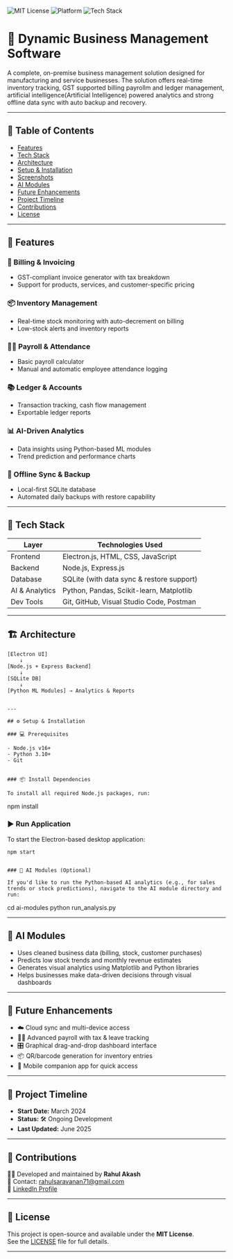 ![MIT License](https://img.shields.io/badge/license-MIT-green)
![Platform](https://img.shields.io/badge/platform-Windows%20%7C%20Linux-blue)
![Tech Stack](https://img.shields.io/badge/Tech-Electron.js%20%7C%20Node.js%20%7C%20Python-orange)


# 🧾 Dynamic Business Management Software

A complete, on-premise business management solution designed for manufacturing and service businesses. The solution offers real-time inventory tracking, GST supported billing payrollm and ledger management, artificial intelligence(Artificial Intelligence) powered analytics and strong offline data sync with auto backup and recovery.

---

## 📌 Table of Contents

- [Features](#-features)
- [Tech Stack](#-tech-stack)
- [Architecture](#-architecture)
- [Setup & Installation](#-setup--installation)
- [Screenshots](#-screenshots)
- [AI Modules](#-ai-modules)
- [Future Enhancements](#-future-enhancements)
- [Project Timeline](#-project-timeline)
- [Contributions](#-contributions)
- [License](#-license)

---

## 🔧 Features

### 🧾 Billing & Invoicing
- GST-compliant invoice generator with tax breakdown
- Support for products, services, and customer-specific pricing

### 📦 Inventory Management
- Real-time stock monitoring with auto-decrement on billing
- Low-stock alerts and inventory reports

### 🧑‍💼 Payroll & Attendance
- Basic payroll calculator
- Manual and automatic employee attendance logging

### 📚 Ledger & Accounts
- Transaction tracking, cash flow management
- Exportable ledger reports

### 📊 AI-Driven Analytics
- Data insights using Python-based ML modules
- Trend prediction and performance charts

### 🔄 Offline Sync & Backup
- Local-first SQLite database
- Automated daily backups with restore capability

---

## 🧰 Tech Stack

| Layer         | Technologies Used                                           |
|---------------|-------------------------------------------------------------|
| Frontend      | Electron.js, HTML, CSS, JavaScript                          |
| Backend       | Node.js, Express.js                                         |
| Database      | SQLite (with data sync & restore support)                   |
| AI & Analytics| Python, Pandas, Scikit-learn, Matplotlib                    |
| Dev Tools     | Git, GitHub, Visual Studio Code, Postman                    |

---

## 🏗 Architecture

```text
[Electron UI]
    ↓
[Node.js + Express Backend]
    ↓
[SQLite DB]
    ↓
[Python ML Modules] → Analytics & Reports


---

## ⚙️ Setup & Installation

### 💻 Prerequisites

- Node.js v16+
- Python 3.10+
- Git


### 📦 Install Dependencies

To install all required Node.js packages, run:

```
npm install



### ▶️ Run Application

To start the Electron-based desktop application:

```
npm start


### 🧠 AI Modules (Optional)

If you'd like to run the Python-based AI analytics (e.g., for sales trends or stock predictions), navigate to the AI module directory and run:

```
cd ai-modules
python run_analysis.py

---

## 🧠 AI Modules

- Uses cleaned business data (billing, stock, customer purchases)
- Predicts low stock trends and monthly revenue estimates
- Generates visual analytics using Matplotlib and Python libraries
- Helps businesses make data-driven decisions through visual dashboards

---

## 🚧 Future Enhancements

- ☁️ Cloud sync and multi-device access
- 🧑‍💼 Advanced payroll with tax & leave tracking
- 🎛️ Graphical drag-and-drop dashboard interface
- 📦 QR/barcode generation for inventory entries
- 📲 Mobile companion app for quick access

---

## 📅 Project Timeline

- **Start Date:** March 2024  
- **Status:** 🛠 Ongoing Development  
- **Last Updated:** June 2025

---

## 👤 Contributions

👨‍💻 Developed and maintained by **Rahul Akash**  
📧 Contact: [rahulsaravanan71@gmail.com](mailto:rahulsaravanan71@gmail.com)  
🔗 [LinkedIn Profile](https://www.linkedin.com/in/rahul-akash-494103212)

---

## 📄 License

This project is open-source and available under the **MIT License**.  
See the [LICENSE](LICENSE) file for full details.

---

